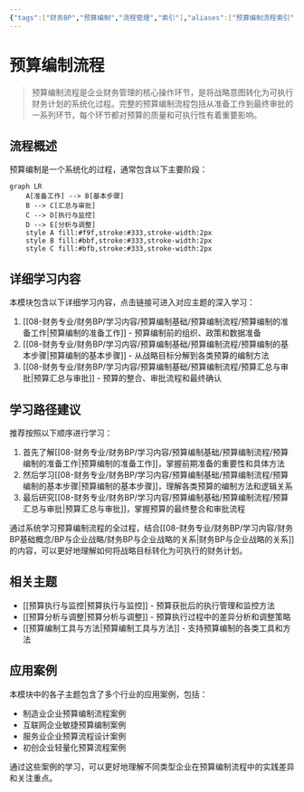 ```yaml
---
{"tags":["财务BP","预算编制","流程管理","索引"],"aliases":["预算编制流程索引","预算流程汇总"],"cssclasses":["财务知识"],"dg-publish":true,"permalink":"/08-财务专业/财务BP/学习内容/预算编制基础/预算编制流程/预算编制流程/","dgPassFrontmatter":true}
---
```



# 预算编制流程

> 预算编制流程是企业财务管理的核心操作环节，是将战略意图转化为可执行财务计划的系统化过程。完整的预算编制流程包括从准备工作到最终审批的一系列环节，每个环节都对预算的质量和可执行性有着重要影响。

## 流程概述

预算编制是一个系统化的过程，通常包含以下主要阶段：

```mermaid
graph LR
    A[准备工作] --> B[基本步骤]
    B --> C[汇总与审批]
    C --> D[执行与监控]
    D --> E[分析与调整]
    style A fill:#f9f,stroke:#333,stroke-width:2px
    style B fill:#bbf,stroke:#333,stroke-width:2px
    style C fill:#bfb,stroke:#333,stroke-width:2px
```

## 详细学习内容

本模块包含以下详细学习内容，点击链接可进入对应主题的深入学习：

1. [[08-财务专业/财务BP/学习内容/预算编制基础/预算编制流程/预算编制的准备工作\|预算编制的准备工作]] - 预算编制前的组织、政策和数据准备
2. [[08-财务专业/财务BP/学习内容/预算编制基础/预算编制流程/预算编制的基本步骤\|预算编制的基本步骤]] - 从战略目标分解到各类预算的编制方法
3. [[08-财务专业/财务BP/学习内容/预算编制基础/预算编制流程/预算汇总与审批\|预算汇总与审批]] - 预算的整合、审批流程和最终确认

## 学习路径建议

推荐按照以下顺序进行学习：

1. 首先了解[[08-财务专业/财务BP/学习内容/预算编制基础/预算编制流程/预算编制的准备工作\|预算编制的准备工作]]，掌握前期准备的重要性和具体方法
2. 然后学习[[08-财务专业/财务BP/学习内容/预算编制基础/预算编制流程/预算编制的基本步骤\|预算编制的基本步骤]]，理解各类预算的编制方法和逻辑关系
3. 最后研究[[08-财务专业/财务BP/学习内容/预算编制基础/预算编制流程/预算汇总与审批\|预算汇总与审批]]，掌握预算的最终整合和审批流程

通过系统学习预算编制流程的全过程，结合[[08-财务专业/财务BP/学习内容/财务BP基础概念/BP与企业战略/财务BP与企业战略的关系\|财务BP与企业战略的关系]]的内容，可以更好地理解如何将战略目标转化为可执行的财务计划。

## 相关主题

- [[预算执行与监控\|预算执行与监控]] - 预算获批后的执行管理和监控方法
- [[预算分析与调整\|预算分析与调整]] - 预算执行过程中的差异分析和调整策略
- [[预算编制工具与方法\|预算编制工具与方法]] - 支持预算编制的各类工具和方法

## 应用案例

本模块中的各子主题包含了多个行业的应用案例，包括：
- 制造业企业预算编制流程案例
- 互联网企业敏捷预算编制案例
- 服务业企业预算流程设计案例
- 初创企业轻量化预算流程案例

通过这些案例的学习，可以更好地理解不同类型企业在预算编制流程中的实践差异和关注重点。 